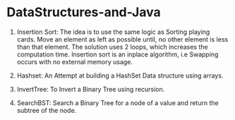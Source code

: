 # DataStructures-and-Java

1. Insertion Sort:
  The idea is to use the same logic as Sorting playing cards. Move an element as left as possible until, no other element is less than that element.  The solution uses 2 loops, which increases the computation time. Insertion sort is an inplace algorithm, i.e Swapping occurs with no external memory usage.
  
2. Hashset:
  An Attempt at building a HashSet Data structure using arrays.

3. InvertTree:
  To Invert a Binary Tree using recursion.  
  
 4. SearchBST:
  Search a Binary Tree for a node of a value and return the subtree of the node.

